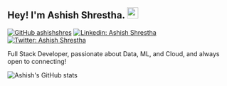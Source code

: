 ## Hey! I'm Ashish Shrestha. <img src="https://media.giphy.com/media/hvRJCLFzcasrR4ia7z/giphy.gif" width="25px">

[![GitHub ashishshres](https://img.shields.io/github/followers/ashishshres?label=follow&style=social)](https://github.com/ashishshres)
[![Linkedin: Ashish Shrestha](https://img.shields.io/badge/-Ashish%20Shrestha-blue?style=flat-square&logo=Linkedin&logoColor=white&link=https://www.linkedin.com/in/ashishshrestha/)](https://www.linkedin.com/in/ashishshrestha/)
[![Twitter: Ashish Shrestha](https://img.shields.io/twitter/follow/ashishshr27?style=social)](https://twitter.com/ashishshr27)
  
Full Stack Developer, passionate about Data, ML, and Cloud, and always open to connecting!

![Ashish's GitHub stats](https://github-readme-stats.vercel.app/api?username=ashishshres&show_icons=true&theme=rose_pine)


<!--
**ashishshres/ashishshres** is a ✨ _special_ ✨ repository because its `README.md` (this file) appears on your GitHub profile.

Here are some ideas to get you started:

- 🔭 I’m currently working on ...
- 🌱 I’m currently learning ...
- 👯 I’m looking to collaborate on ...
- 🤔 I’m looking for help with ...
- 💬 Ask me about ...
- 📫 How to reach me: ...
- 😄 Pronouns: ...
- ⚡ Fun fact: ...
-->
